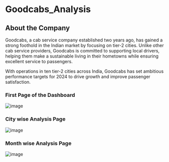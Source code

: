 <H1>Goodcabs_Analysis</H1>

<H2>About the Company</H2>

Goodcabs, a cab service company established two years ago, has gained a strong foothold in the Indian market by focusing on tier-2 cities. Unlike other cab service providers, Goodcabs is committed to supporting local drivers, helping them make a sustainable living in their hometowns while ensuring excellent service to passengers. 

With operations in ten tier-2 cities across India, Goodcabs has set ambitious performance targets for 2024 to drive growth and improve passenger satisfaction.

<H3>First Page of the Dashboard</H3>

![image](https://github.com/user-attachments/assets/aef164de-dc26-4b42-9a8c-5382d72e67ff)

<H3>City wise Analysis Page</H3>

![image](https://github.com/user-attachments/assets/2526d1b3-eaa0-4490-84da-1ab598257188)

<H3>Month wise Analysis Page</H3>

![image](https://github.com/user-attachments/assets/d4edb462-8550-436c-9e3b-982db83eb928)
